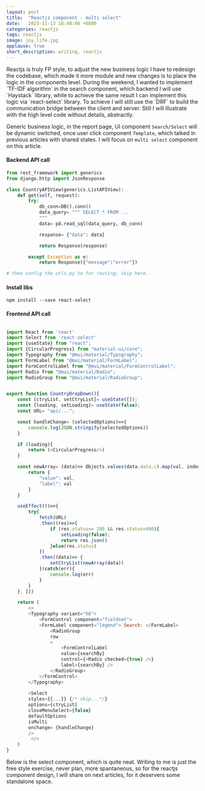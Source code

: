 ```yaml
---
layout: post
title:  "Reactjs component - multi select"
date:   2023-11-13 18:40:00 +0800
categories: reactjs
tags: reactjs
image: joy_life.jpg
applause: true
short_description: writing, reactjs
--- 
```



<div markdown="1" id="text">
Reactjs is truly FP style, to adjust the new business logic I have to redesign the codebase, which made it more module and new changes is to place the logic in the components level. During the weekend, I wanted to implement `TF-IDF algorithm` in the search component, which backend I will use `Haystack` library, while to achieve the same result I can implement this logic via `react-select` library. To achieve I will still use the `DRF` to build the communication bridge between the client and server. Still I will illustrate with the high level code without details, abstractly. 

Generic business logic, in the report page, UI component `Search/Select` will be dynamic switched, once user click component `Template`, which talked in previous articles with shared states. I will focus on `multi select` component on this article. 


#### Backend API call 
```python
from rest_framework import generics 
from django.http import JsonResponse

class CountryAPIView(generics.ListAPIView):
    def get(self, request):
        try:
            db_conn=DB().conn() 
            data_query= """ SELECT * FROM ...
            """
            data= pd.read_sql(data_query, db_conn)

            response= {"data": data}

            return Response(response)

        except Exception as e:
            return Response({"message":"error"})

# then config the urls.py to for routing; skip here. 
```

#### Install libs
```shell 
npm install --save react-select
```

#### Frontend API call 
```javascript

import React from 'react'
import Select from 'react-select'
import {useState} from "react";
import {CircularProgress} from "material-ui/core";
import Typography from "@mui/material/Typography";
import FormLabel from "@mui/material/FormLabel";
import FormControlLabel from "@mui/material/FormControlLabel";
import Radio from "@mui/material/Radio";
import RadioGroup from "@mui/material/RadioGroup";


export function CountryDropDown(){
    const [ctryList, setCtryList]= useState([]);
    const [loading, setLoading]= useState(false);
    const URL= "api/...";

    const handleChange= (selectedOptions)=>{
        console.log(JSON.stringify(selectedOptions))
    }

    if (loading){
        return (<CircularProgress/>)
    }

    const newArray= (data)=> Objects.values(data.data.c).map(val, index)=>{
        return {
            "value": val, 
            "label": val
        }
    }

    useEffect(()=>{
        try{
            fetch(URL)
            .then((res)=>{
                if (res.status>= 200 && res.status<400){
                    setLoading(false);
                    return res.json()
                }else(res.status)
            })
            .then((data)=> {
                setCtryList(newArray(data))
            })catch(err){
                console.log(err)
            }
        }
    }, [])

    return (
        <>
        <Typography variant="h6"> 
            <FormControl component="fieldset">
            <FormLabel component="legend"> Search: </FormLabel>
                <RadioGroup
                row 
                >
                    <FormControlLabel 
                    value={searchBy}
                    control={<Radio checked={true} />}
                    label={searchBy} />
                </RadioGroup>
            </FormControl>
        </Typography>
       
        <Select 
        styles={{...}} {/* skip...*/}
        options={ctryList}
        closeMenuSelect={false}
        defaultOptions
        isMulti
        onchange= {handleChange}
        />
         </>
    )
}
```

Below is the select component, which is quite neat. Writing to me is just the free style exercise, never plan, more spantaneous, so for the reactjs component design, I will share on next articles, for it deservers some standalone space. 

</div>